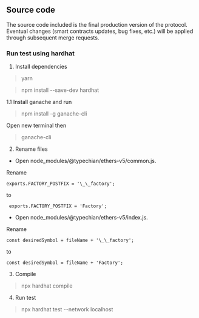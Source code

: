 ## Source code

The source code included is the final production version of the protocol. Eventual changes (smart contracts updates, bug fixes, etc.) will be applied through subsequent merge requests.

### Run test using hardhat

1. Install dependencies

> yarn

> npm install --save-dev hardhat

1.1 Install ganache and run

> npm install -g ganache-cli

Open new terminal then

> ganache-cli

2. Rename files

- Open node_modules/@typechian/ethers-v5/common.js.

Rename

```
exports.FACTORY_POSTFIX = '\_\_factory';
```

to

```
 exports.FACTORY_POSTFIX = 'Factory';
```

- Open node_modules/@typechian/ethers-v5/index.js.

Rename

```
const desiredSymbol = fileName + '\_\_factory';
```

to

```
const desiredSymbol = fileName + 'Factory';
```

3. Compile

> npx hardhat compile

4. Run test

> npx hardhat test --network localhost
